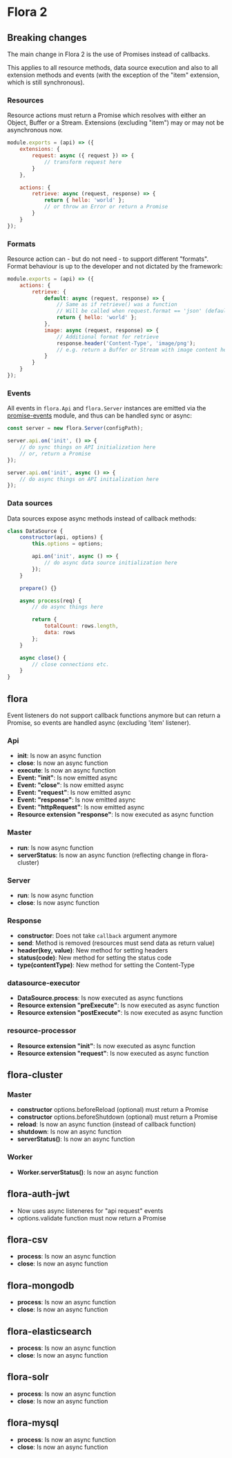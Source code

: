 # Flora 2

## Breaking changes

The main change in Flora 2 is the use of Promises instead of callbacks.

This applies to all resource methods, data source execution and also to all extension methods and events (with the exception of the "item" extension, which is still synchronous).

### Resources

Resource actions must return a Promise which resolves with either an Object, Buffer or a Stream. Extensions (excluding "item") may or may not be asynchronous now.

```js
module.exports = (api) => ({
    extensions: {
        request: async ({ request }) => {
            // transform request here
        }
    },

    actions: {
        retrieve: async (request, response) => {
            return { hello: 'world' };
            // or throw an Error or return a Promise
        }
    }
});
```

### Formats

Resource action can - but do not need - to support different "formats". Format behaviour is up to the developer and not dictated by the framework:

```js
module.exports = (api) => ({
    actions: {
        retrieve: {
            default: async (request, response) => {
                // Same as if retrieve() was a function
                // Will be called when request.format == 'json' (default case)
                return { hello: 'world' };
            },
            image: async (request, response) => {
                // Additional format for retrieve
                response.header('Content-Type', 'image/png');
                // e.g. return a Buffer or Stream with image content here
            }
        }
    }
});
```

### Events

All events in `flora.Api` and `flora.Server` instances are emitted via the [promise-events](https://www.npmjs.com/package/promise-events) module, and thus can be handled sync or async:

```js
const server = new flora.Server(configPath);

server.api.on('init', () => {
    // do sync things on API initialization here
    // or, return a Promise
});

server.api.on('init', async () => {
    // do async things on API initialization here
});
```

### Data sources

Data sources expose async methods instead of callback methods:

```js
class DataSource {
    constructor(api, options) {
        this.options = options;

        api.on('init', async () => {
            // do async data source initialization here
        });
    }

    prepare() {}

    async process(req) {
        // do async things here

        return {
            totalCount: rows.length,
            data: rows
        };
    }

    async close() {
        // close connections etc.
    }
}
```

## flora

Event listeners do not support callback functions anymore but can return a Promise, so events are handled async (excluding 'item' listener).

### Api

- **init**: Is now an async function
- **close**: Is now an async function
- **execute**: Is now an async function
- **Event: "init"**: Is now emitted async
- **Event: "close"**: Is now emitted async
- **Event: "request"**: Is now emitted async
- **Event: "response"**: Is now emitted async
- **Event: "httpRequest"**: Is now emitted async
- **Resource extension "response"**: Is now executed as async function

### Master

- **run**: Is now async function
- **serverStatus**: Is now an async function (reflecting change in flora-cluster)

### Server

- **run**: Is now async function
- **close**: Is now async function

### Response

- **constructor**: Does not take `callback` argument anymore
- **send**: Method is removed (resources must send data as return value)
- **header(key, value)**: New method for setting headers
- **status(code)**: New method for setting the status code
- **type(contentType)**: New method for setting the Content-Type

### datasource-executor

- **DataSource.process**: Is now executed as async functions
- **Resource extension "preExecute"**: Is now executed as async function
- **Resource extension "postExecute"**: Is now executed as async function

### resource-processor

- **Resource extension "init"**: Is now executed as async function
- **Resource extension "request"**: Is now executed as async function

## flora-cluster

### Master

- **constructor** options.beforeReload (optional) must return a Promise
- **constructor** options.beforeShutdown (optional) must return a Promise
- **reload**: Is now an async function (instead of callback function)
- **shutdown**: Is now an async function
- **serverStatus()**: Is now an async function

### Worker

- **Worker.serverStatus()**: Is now an async function

## flora-auth-jwt

- Now uses async listeneres for "api request" events
- options.validate function must now return a Promise

## flora-csv

- **process**: Is now an async function
- **close**: Is now an async function

## flora-mongodb

- **process**: Is now an async function
- **close**: Is now an async function

## flora-elasticsearch

- **process**: Is now an async function
- **close**: Is now an async function

## flora-solr

- **process**: Is now an async function
- **close**: Is now an async function

## flora-mysql

- **process**: Is now an async function
- **close**: Is now an async function
